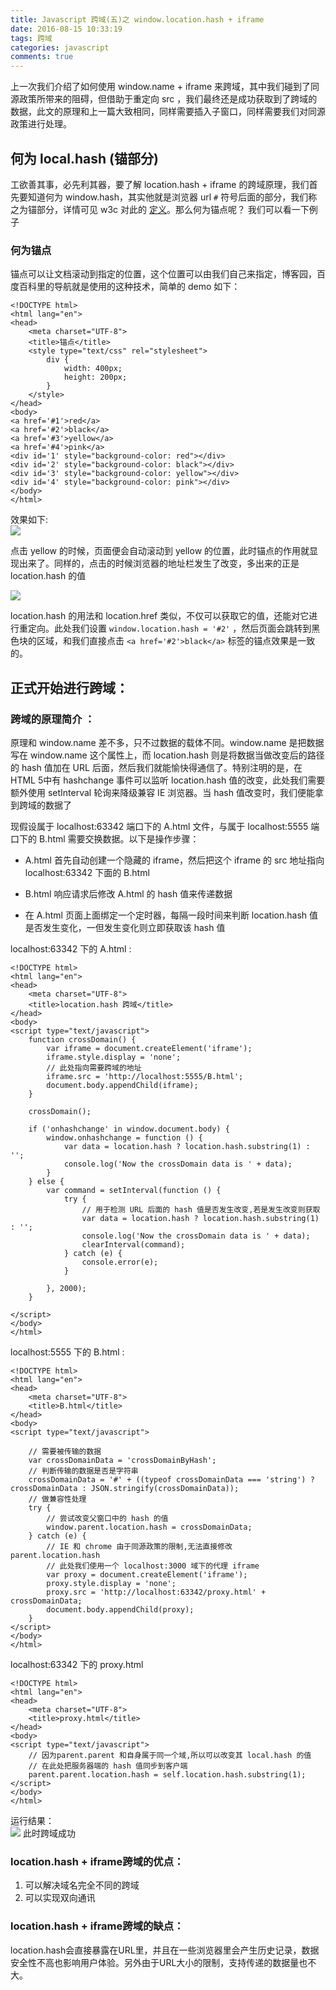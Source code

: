 ```yaml
---
title: Javascript 跨域(五)之 window.location.hash + iframe
date: 2016-08-15 10:33:19
tags: 跨域
categories: javascript
comments: true
---
```

上一次我们介绍了如何使用 window.name + iframe 来跨域，其中我们碰到了同源政策所带来的阻碍，但借助于重定向 src ，我们最终还是成功获取到了跨域的数据，此文的原理和上一篇大致相同，同样需要插入子窗口，同样需要我们对同源政策进行处理。  
<!--more-->
## 何为 local.hash (锚部分)
工欲善其事，必先利其器，要了解 location.hash + iframe 的跨域原理，我们首先要知道何为 window.hash，其实他就是浏览器 url `#` 符号后面的部分，我们称之为锚部分，详情可见 w3c 对此的 [定义](http://www.runoob.com/jsref/prop-loc-hash.html)。那么何为锚点呢？ 我们可以看一下例子  

### 何为锚点
锚点可以让文档滚动到指定的位置，这个位置可以由我们自己来指定，博客园，百度百科里的导航就是使用的这种技术，简单的 demo 如下：  

```
<!DOCTYPE html>
<html lang="en">
<head>
    <meta charset="UTF-8">
    <title>锚点</title>
    <style type="text/css" rel="stylesheet">
        div {
            width: 400px;
            height: 200px;
        }
    </style>
</head>
<body>
<a href='#1'>red</a>
<a href='#2'>black</a>
<a href='#3'>yellow</a>
<a href='#4'>pink</a>
<div id='1' style="background-color: red"></div>
<div id='2' style="background-color: black"></div>
<div id='3' style="background-color: yellow"></div>
<div id='4' style="background-color: pink"></div>
</body>
</html>
```

效果如下:  
![](//img.shenyujie.cc/2016-8-15-hash-yellow.png)

点击 yellow 的时候，页面便会自动滚动到 yellow 的位置，此时锚点的作用就显现出来了。同样的，点击的时候浏览器的地址栏发生了改变，多出来的正是 location.hash 的值  

![](//img.shenyujie.cc/2016-8-15-hash-console.png)

location.hash 的用法和 location.href 类似，不仅可以获取它的值，还能对它进行重定向。此处我们设置 `window.location.hash = '#2'` ，然后页面会跳转到黑色块的区域，和我们直接点击 `<a href='#2'>black</a>` 标签的锚点效果是一致的。  

## 正式开始进行跨域：  
### 跨域的原理简介 ：  
原理和 window.name 差不多，只不过数据的载体不同。window.name 是把数据写在 window.name 这个属性上，而 location.hash 则是将数据当做改变后的路径的 hash 值加在 URL 后面，然后我们就能愉快得通信了。特别注明的是，在 HTML 5中有 hashchange 事件可以监听 location.hash 值的改变，此处我们需要额外使用 setInterval 轮询来降级兼容 IE 浏览器。当 hash 值改变时，我们便能拿到跨域的数据了  

现假设属于 localhost:63342 端口下的 A.html 文件，与属于 localhost:5555 端口下的 B.html 需要交换数据。以下是操作步骤：  

+ A.html 首先自动创建一个隐藏的 iframe，然后把这个 iframe 的 src 地址指向 localhost:63342 下面的 B.html  

+ B.html 响应请求后修改 A.html 的 hash 值来传递数据  

+ 在 A.html 页面上面绑定一个定时器，每隔一段时间来判断 location.hash 值是否发生变化，一但发生变化则立即获取该 hash 值  

localhost:63342 下的 A.html :  

```
<!DOCTYPE html>
<html lang="en">
<head>
    <meta charset="UTF-8">
    <title>location.hash 跨域</title>
</head>
<body>
<script type="text/javascript">
    function crossDomain() {
        var iframe = document.createElement('iframe');
        iframe.style.display = 'none';
        // 此处指向需要跨域的地址
        iframe.src = 'http://localhost:5555/B.html';
        document.body.appendChild(iframe);
    }

    crossDomain();

    if ('onhashchange' in window.document.body) {
        window.onhashchange = function () {
            var data = location.hash ? location.hash.substring(1) : '';
            console.log('Now the crossDomain data is ' + data);
        }
    } else {
        var command = setInterval(function () {
            try {
                // 用于检测 URL 后面的 hash 值是否发生改变,若是发生改变则获取
                var data = location.hash ? location.hash.substring(1) : '';
                console.log('Now the crossDomain data is ' + data);
                clearInterval(command);
            } catch (e) {
                console.error(e);
            }

        }, 2000);
    }

</script>
</body>
</html>
```

localhost:5555 下的 B.html :  

```
<!DOCTYPE html>
<html lang="en">
<head>
    <meta charset="UTF-8">
    <title>B.html</title>
</head>
<body>
<script type="text/javascript">

    // 需要被传输的数据
    var crossDomainData = 'crossDomainByHash';
    // 判断传输的数据是否是字符串
    crossDomainData = '#' + ((typeof crossDomainData === 'string') ? crossDomainData : JSON.stringify(crossDomainData));
    // 做兼容性处理
    try {
        // 尝试改变父窗口中的 hash 的值
        window.parent.location.hash = crossDomainData;
    } catch (e) {
        // IE 和 chrome 由于同源政策的限制,无法直接修改 parent.location.hash
        // 此处我们使用一个 localhost:3000 域下的代理 iframe
        var proxy = document.createElement('iframe');
        proxy.style.display = 'none';
        proxy.src = 'http://localhost:63342/proxy.html' + crossDomainData;
        document.body.appendChild(proxy);
    }
</script>
</body>
</html>
```

localhost:63342 下的 proxy.html  

```
<!DOCTYPE html>
<html lang="en">
<head>
    <meta charset="UTF-8">
    <title>proxy.html</title>
</head>
<body>
<script type="text/javascript">
    // 因为parent.parent 和自身属于同一个域,所以可以改变其 local.hash 的值
    // 在此处把服务器端的 hash 值同步到客户端
    parent.parent.location.hash = self.location.hash.substring(1);
</script>
</body>
</html>
```

运行结果：  
![](//img.shenyujie.cc/2016-8-15-hash-success.png)
此时跨域成功  

### location.hash + iframe跨域的优点：
1. 可以解决域名完全不同的跨域
2. 可以实现双向通讯  

### location.hash + iframe跨域的缺点：  
location.hash会直接暴露在URL里，并且在一些浏览器里会产生历史记录，数据安全性不高也影响用户体验。另外由于URL大小的限制，支持传递的数据量也不大。
